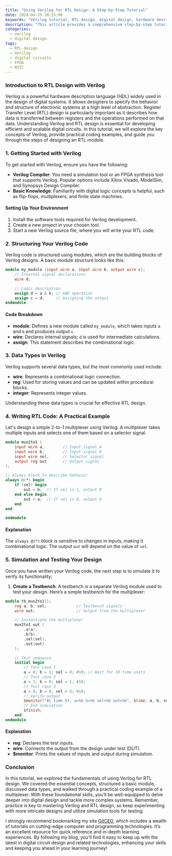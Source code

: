 ```yaml
---
title: "Using Verilog for RTL Design: A Step-by-Step Tutorial"
date: 2024-04-25 10:15:00
keywords: "Verilog tutorial, RTL design, digital design, hardware description language, FPGA development"
description: "This article provides a comprehensive step-by-step tutorial on using Verilog for RTL (Register Transfer Level) design, covering the essential concepts, practical coding examples, and best practices for designing digital systems. Perfect for both beginners and experienced engineers, this guide ensures a solid foundation in Verilog and its application in hardware design, including synthesis and simulation. Learn about modules, data types, operators, and how to structure your designs effectively for FPGA or ASIC development. Enhance your skills and knowledge in digital circuit design with this in-depth tutorial."
categories:
  - verilog
  - digital design
tags:
  - RTL design
  - Verilog
  - digital circuits
  - FPGA
  - ASIC
---
```


### Introduction to RTL Design with Verilog

Verilog is a powerful hardware description language (HDL) widely used in the design of digital systems. It allows designers to specify the behavior and structure of electronic systems at a high level of abstraction. Register Transfer Level (RTL) design is particularly important as it describes how data is transferred between registers and the operations performed on that data. Understanding Verilog and RTL design is essential for developing efficient and scalable digital circuits. In this tutorial, we will explore the key concepts of Verilog, provide practical coding examples, and guide you through the steps of designing an RTL module. 

<!-- more -->

### 1. Getting Started with Verilog

To get started with Verilog, ensure you have the following:

- **Verilog Compiler**: You need a simulation tool or an FPGA synthesis tool that supports Verilog. Popular options include Xilinx Vivado, ModelSim, and Synopsys Design Compiler.
- **Basic Knowledge**: Familiarity with digital logic concepts is helpful, such as flip-flops, multiplexers, and finite state machines.

#### Setting Up Your Environment

1. Install the software tools required for Verilog development.
2. Create a new project in your chosen tool.
3. Start a new Verilog source file, where you will write your RTL code.

### 2. Structuring Your Verilog Code

Verilog code is structured using modules, which are the building blocks of Verilog designs. A basic module structure looks like this:

```verilog
module my_module (input wire a, input wire b, output wire c);
    // Internal signal declarations
    wire d;

    // Logic description
    assign d = a & b; // AND operation
    assign c = d;     // Assigning the output
endmodule
```

#### Code Breakdown
- **module**: Defines a new module called `my_module`, which takes inputs `a` and `b` and produces output `c`.
- **wire**: Declares internal signals; `d` is used for intermediate calculations.
- **assign**: This statement describes the combinational logic.

### 3. Data Types in Verilog

Verilog supports several data types, but the most commonly used include:

- **wire**: Represents a combinational logic connection.
- **reg**: Used for storing values and can be updated within procedural blocks.
- **integer**: Represents integer values.

Understanding these data types is crucial for effective RTL design.

### 4. Writing RTL Code: A Practical Example

Let's design a simple 2-to-1 multiplexer using Verilog. A multiplexer takes multiple inputs and selects one of them based on a selector signal.

```verilog
module mux2to1 (
    input wire a,        // Input signal A
    input wire b,        // Input signal B
    input wire sel,      // Selector signal
    output reg out       // Output signal
);

// Always block to describe behavior
always @(*) begin
    if (sel) begin
        out = b;  // If sel is 1, output B
    end else begin
        out = a;  // If sel is 0, output A
    end
end

endmodule
```
#### Explanation
The `always @(*)` block is sensitive to changes in inputs, making it combinational logic. The output `out` will depend on the value of `sel`.

### 5. Simulation and Testing Your Design

Once you have written your Verilog code, the next step is to simulate it to verify its functionality:

1. **Create a Testbench**: A testbench is a separate Verilog module used to test your design. Here’s a simple testbench for the multiplexer:

```verilog
module tb_mux2to1();
    reg a, b, sel;             // Testbench signals
    wire out;                  // Output from the multiplexer

    // Instantiate the multiplexer
    mux2to1 uut (
        .a(a),
        .b(b),
        .sel(sel),
        .out(out)
    );

    // Test sequence
    initial begin
        // Test case 1
        a = 0; b = 1; sel = 0; #10; // Wait for 10 time units
        // Test case 2
        a = 1; b = 0; sel = 1; #10;
        // Test case 3
        a = 0; b = 0; sel = 0; #10;
        // Verify output
        $monitor("At time %t, a=%b b=%b sel=%b out=%b", $time, a, b, sel, out);
        // End simulation
        $finish;
    end
endmodule
```
#### Explanation
- **reg**: Declares the test inputs.
- **wire**: Connects the output from the design under test (DUT).
- **$monitor**: Prints the values of inputs and output during simulation.

### Conclusion

In this tutorial, we explored the fundamentals of using Verilog for RTL design. We covered the essential concepts, structured a basic module, discussed data types, and walked through a practical coding example of a multiplexer. With these foundational skills, you’ll be well-equipped to delve deeper into digital design and tackle more complex systems. Remember, practice is key to mastering Verilog and RTL design, so keep experimenting with more intricate designs and utilize simulation tools for testing.

I strongly recommend bookmarking my site [GitCEO](https://gitceo.com), which includes a wealth of tutorials on cutting-edge computer and programming technologies. It’s an excellent resource for quick reference and in-depth learning experiences. By following my blog, you'll find it easy to keep up with the latest in digital circuit design and related technologies, enhancing your skills and keeping you ahead in your learning journey!